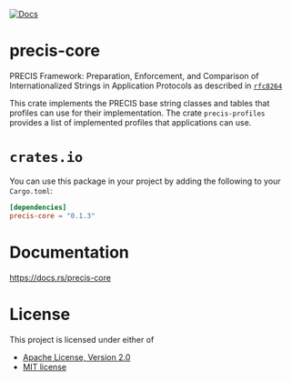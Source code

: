[![Docs](https://docs.rs/precis-core/badge.svg)](https://docs.rs/precis-core)

# precis-core

PRECIS Framework: Preparation, Enforcement, and Comparison of
Internationalized Strings in Application Protocols as described in
[`rfc8264`](https://datatracker.ietf.org/doc/html/rfc8264)

This crate implements the PRECIS base string classes and tables
that profiles can use for their implementation. The crate `precis-profiles`
provides a list of implemented profiles that applications can use.

# `crates.io`

You can use this package in your project by adding the following
to your `Cargo.toml`:

```toml
[dependencies]
precis-core = "0.1.3"
```

# Documentation
https://docs.rs/precis-core

# License

This project is licensed under either of
* [Apache License, Version 2.0](https://www.apache.org/licenses/LICENSE-2.0)
* [MIT license](https://opensource.org/licenses/MIT)
